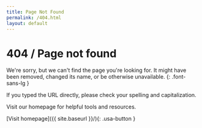 ```yaml
---
title: Page Not Found
permalink: /404.html
layout: default
---
```

# 404 / Page not found

We're sorry, but we can't find the page you're looking for. It might have been removed, changed its name, or be otherwise unavailable.
{: .font-sans-lg }

If you typed the URL directly, please check your spelling and capitalization.

Visit our homepage for helpful tools and resources.

[Visit homepage]({{ site.baseurl }}/){: .usa-button }